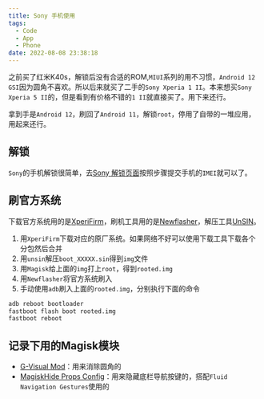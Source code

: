 ```yaml
---
title: Sony 手机使用
tags:
  - Code
  - App
  - Phone
date: 2022-08-08 23:38:18
---
```


之前买了红米K40s，解锁后没有合适的ROM,`MIUI`系列的用不习惯，`Android 12 GSI`因为圆角不喜欢。所以后来就买了二手的`Sony Xperia 1 II`。本来想买`Sony Xperia 5 II`的，但是看到有价格不错的`1 II`就直接买了。用下来还行。

拿到手是`Android 12`，刷回了`Android 11`，解锁`root`，停用了自带的一堆应用，用起来还行。

<!--more-->
## 解锁

`Sony`的手机解锁很简单，去[Sony 解锁页面](https://developer.sony.com/develop/open-devices/get-started/unlock-bootloader/)按照步骤提交手机的`IMEI`就可以了。

## 刷官方系统

下载官方系统用的是[XperiFirm](https://xperifirm.com)，刷机工具用的是[Newflasher](https://forum.xda-developers.com/t/tool-newflasher-xperia-command-line-flasher.3619426/)，解压工具[UnSIN](https://forum.xda-developers.com/t/tool-unsin-sin-v3-v4-v5-unpacker-v1-13.3128106/)。

1. 用`XperiFirm`下载对应的原厂系统。如果网络不好可以使用下载工具下载各个分包然后合并
2. 用`unsin`解压`boot_XXXXX.sin`得到`img`文件
3. 用`Magisk`给上面的`img`打上`root`，得到`rooted.img`
4. 用`Newflasher`将官方系统刷入
5. 手动使用`adb`刷入上面的`rooted.img`，分别执行下面的命令

```bash
adb reboot bootloader
fastboot flash boot rooted.img
fastboot reboot
```

## 记录下用的Magisk模块

- [G-Visual Mod](https://forum.xda-developers.com/t/module-g-visual-mod-systemlessy-customize-your-androids-visual.4225571/)：用来消除圆角的
- [MagiskHide Props Config](https://forum.xda-developers.com/t/module-magiskhide-props-config-safetynet-prop-edits-and-more-v6-1-2.3789228/)：用来隐藏底栏导航按键的，搭配`Fluid Navigation Gestures`使用的
